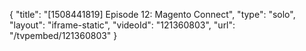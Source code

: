 {
    "title": "[1508441819] Episode 12: Magento Connect",
    "type": "solo",
    "layout": "iframe-static",
    "videoId": "121360803",
    "url": "\/tvpembed\/121360803"
}